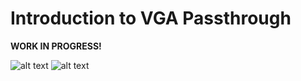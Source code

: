 # Introduction to VGA Passthrough #

**WORK IN PROGRESS!**

![alt text](images/img1.gif?raw=true "First")
![alt text](images/img2.gif?raw=true "Second")
